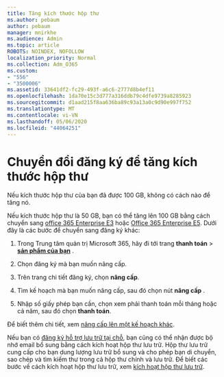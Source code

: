 ```yaml
---
title: Tăng kích thước hộp thư
ms.author: pebaum
author: pebaum
manager: mnirkhe
ms.audience: Admin
ms.topic: article
ROBOTS: NOINDEX, NOFOLLOW
localization_priority: Normal
ms.collection: Adm_O365
ms.custom:
- "556"
- "3500006"
ms.assetid: 33641df2-fc29-493f-a6c6-2777d8b4ef11
ms.openlocfilehash: 1da70e15c3d777a316ddb79c4dfe9739a8285923
ms.sourcegitcommit: d1aad215f8aa636ba89c93a13a0c9d90e997f752
ms.translationtype: MT
ms.contentlocale: vi-VN
ms.lasthandoff: 05/06/2020
ms.locfileid: "44064251"
---
```

# <a name="switch-subscriptions-to-increase-mailbox-size"></a>Chuyển đổi đăng ký để tăng kích thước hộp thư

Nếu kích thước hộp thư của bạn đã được 100 GB, không có cách nào để tăng nó.
  
Nếu kích thước hộp thư là 50 GB, bạn có thể tăng lên 100 GB bằng cách chuyển sang [office 365 Enterprise E3](https://products.office.com/business/office-365-enterprise-e3-business-software) hoặc [Office 365 Enterprise E5](https://products.office.com/business/office-365-enterprise-e5-business-software). Dưới đây là các bước để chuyển sang đăng ký khác:
  
1. Trong Trung tâm quản trị Microsoft 365, hãy đi tới trang **thanh toán** \> **[sản phẩm của bạn](https://go.microsoft.com/fwlink/p/?linkid=842054)** .

2. Chọn đăng ký mà bạn muốn nâng cấp.

3. Trên trang chi tiết đăng ký, chọn **nâng cấp**.

4. Tìm kế hoạch mà bạn muốn nâng cấp, sau đó chọn nút **nâng cấp** .

5. Nhập số giấy phép bạn cần, chọn xem phải thanh toán mỗi tháng hoặc cả năm, sau đó chọn **thanh toán**.

Để biết thêm chi tiết, xem [nâng cấp lên một kế hoạch khác](https://docs.microsoft.com/office365/admin/subscriptions-and-billing/upgrade-to-different-plan).

Nếu bạn có [đăng ký hỗ trợ lưu trữ tại chỗ](https://docs.microsoft.com/office365/servicedescriptions/exchange-online-archiving-service-description/exchange-online-archiving-service-description), bạn cũng có thể nhận được bộ nhớ email bổ sung bằng cách kích hoạt hộp thư lưu trữ. Hộp thư lưu trữ cung cấp cho bạn dung lượng lưu trữ bổ sung và cho phép bạn di chuyển, sao chép và tìm kiếm thư trong cả hộp thư chính và lưu trữ. Để biết các bước về cách kích hoạt hộp thư lưu trữ, xem [kích hoạt hộp thư lưu trữ](https://docs.microsoft.com/office365/securitycompliance/enable-archive-mailboxes).